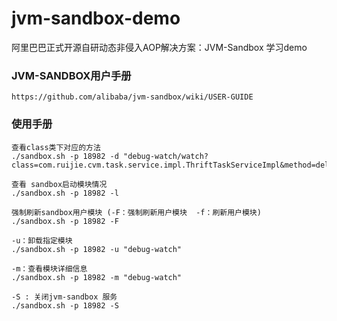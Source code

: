 # jvm-sandbox-demo
阿里巴巴正式开源自研动态非侵入AOP解决方案：JVM-Sandbox  学习demo


### JVM-SANDBOX用户手册
```
https://github.com/alibaba/jvm-sandbox/wiki/USER-GUIDE

```


### 使用手册
```
查看class类下对应的方法
./sandbox.sh -p 18982 -d "debug-watch/watch?class=com.ruijie.cvm.task.service.impl.ThriftTaskServiceImpl&method=delImageTask"

查看 sandbox启动模块情况
./sandbox.sh -p 18982 -l

强制刷新sandbox用户模块 (-F：强制刷新用户模块  -f：刷新用户模块)
./sandbox.sh -p 18982 -F

-u：卸载指定模块
./sandbox.sh -p 18982 -u "debug-watch"

-m：查看模块详细信息
./sandbox.sh -p 18982 -m "debug-watch"

-S : 关闭jvm-sandbox 服务
./sandbox.sh -p 18982 -S


```


